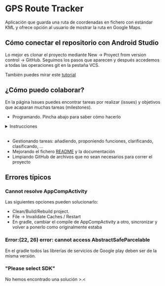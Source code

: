 # GPS Route Tracker

Aplicación que guarda una ruta de coordenadas en fichero con estándar KML y ofrece opción al usuario de mostrar la ruta en Google Maps.

## Cómo conectar el repositorio con Android Studio

Lo mejor es clonar el proyecto mediante New -> Proyect from version control -> GitHub.
Seguimos los pasos que aparecen y después accedemos a todas las operaciones git en la pestaña VCS.

También puedes mirar este [tutorial](https://androidstudiofaqs.com/tutoriales/como-usar-git-en-android-studio)

## ¿Cómo puedo colaborar?

En la página Issues puedes encontrar tareas por realizar (issues) y objetivos que acaparan muchas tareas (milestones).
* Programando. Pincha abajo para saber cómo hacerlo
 <details>
     <summary>Instrucciones</summary>
 <p>
  <!-- alternative placement of p shown above -->

  1. Haz un fork del repositorio y posteriormente clone.
  2. Crea una nueva rama y luego haz tus cambios: `git checkout -b <nombre-rama>`
  3. Haz el commit de los cambios: `git commit -am 'Resumen de cambios'`</li>
  4. Sube la nueva rama: `git push origin <nombre-rama>`</li>
  5. Inicia un pull request en el repositorio :D</li>
      </p></details>
	  <br>
	  
* Gestionando tareas: añadiendo, proponiendo funciones, clarificando, clasificando, ...
* Mejorando el fichero [README](README.md) y la documentación
* Limpiando GitHub de archivos que no sean necesarios para correr el proyecto

## Errores típicos

### Cannot resolve AppCompActivity

Las siguientes opciones pueden solucionarlo:

* Clean/Build/Rebuild project.
* File -> Invalidate Caches / Restart
* En gradle, cambiar el compile de AppCompActivity a otro, sincronizar y volver a ponerlo como originalmente estaba

### Error:(22, 26) error: cannot access AbstractSafeParcelable

En el gradle todos las librerías de servicios de Google play deben ser de la misma versión.

### "Please select SDK"

No hemos encontrado una solución >.<

